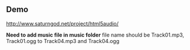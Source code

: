 Demo
-----
http://www.saturngod.net/project/html5audio/

**Need to add music file in music folder**
file name should be Track01.mp3, Track01.ogg to Track04.mp3 and Track04.ogg